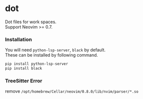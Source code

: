 # dot
Dot files for work spaces.  
Support Neovim >= 0.7.

### Installation
You will need `python-lsp-server`, `black` by default.  
These can be installed by following command.  
```bash
pip install python-lsp-server
pip install black
```

### TreeSitter Error
remove `/opt/homebrew/Cellar/neovim/0.8.0/lib/nvim/parser/*.so`
